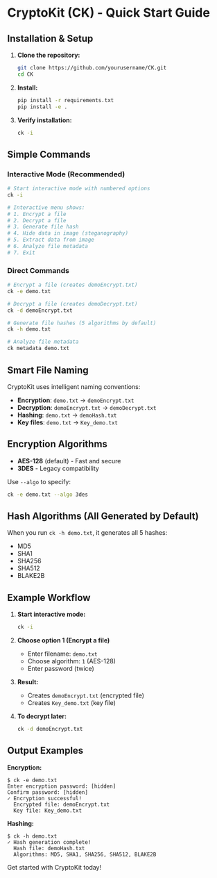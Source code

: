 # CryptoKit (CK) - Quick Start Guide

## Installation & Setup

1. **Clone the repository:**
   ```bash
   git clone https://github.com/yourusername/CK.git
   cd CK
   ```

2. **Install:**
   ```bash
   pip install -r requirements.txt
   pip install -e .
   ```

3. **Verify installation:**
   ```bash
   ck -i
   ```

## Simple Commands

### Interactive Mode (Recommended)
```bash
# Start interactive mode with numbered options
ck -i

# Interactive menu shows:
# 1. Encrypt a file
# 2. Decrypt a file
# 3. Generate file hash
# 4. Hide data in image (steganography)
# 5. Extract data from image
# 6. Analyze file metadata
# 7. Exit
```

### Direct Commands
```bash
# Encrypt a file (creates demoEncrypt.txt)
ck -e demo.txt

# Decrypt a file (creates demoDecrypt.txt)
ck -d demoEncrypt.txt

# Generate file hashes (5 algorithms by default)
ck -h demo.txt

# Analyze file metadata
ck metadata demo.txt
```

## Smart File Naming

CryptoKit uses intelligent naming conventions:

- **Encryption**: `demo.txt` → `demoEncrypt.txt`
- **Decryption**: `demoEncrypt.txt` → `demoDecrypt.txt`
- **Hashing**: `demo.txt` → `demoHash.txt`
- **Key files**: `demo.txt` → `Key_demo.txt`

## Encryption Algorithms

- **AES-128** (default) - Fast and secure
- **3DES** - Legacy compatibility

Use `--algo` to specify:
```bash
ck -e demo.txt --algo 3des
```

## Hash Algorithms (All Generated by Default)

When you run `ck -h demo.txt`, it generates all 5 hashes:
- MD5
- SHA1
- SHA256
- SHA512
- BLAKE2B

## Example Workflow

1. **Start interactive mode:**
   ```bash
   ck -i
   ```

2. **Choose option 1 (Encrypt a file)**
   - Enter filename: `demo.txt`
   - Choose algorithm: `1` (AES-128)
   - Enter password (twice)

3. **Result:**
   - Creates `demoEncrypt.txt` (encrypted file)
   - Creates `Key_demo.txt` (key file)

4. **To decrypt later:**
   ```bash
   ck -d demoEncrypt.txt
   ```

## Output Examples

**Encryption:**
```
$ ck -e demo.txt
Enter encryption password: [hidden]
Confirm password: [hidden]
✓ Encryption successful!
  Encrypted file: demoEncrypt.txt
  Key file: Key_demo.txt
```

**Hashing:**
```
$ ck -h demo.txt
✓ Hash generation complete!
  Hash file: demoHash.txt
  Algorithms: MD5, SHA1, SHA256, SHA512, BLAKE2B
```

Get started with CryptoKit today!
